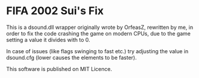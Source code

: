FIFA 2002 Sui's Fix
===========================================

This is a dsound.dll wrapper originally wrote by OrfeasZ, rewritten by me, in order to fix the code crashing the game on modern CPUs, due to the game setting a value it divides with to 0.

In case of issues (like flags swinging to fast etc.) try adjusting the value in dsound.cfg (lower causes the elements to be faster).

This software is published on MIT Licence.